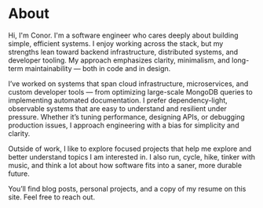# About

Hi, I'm Conor. I'm a software engineer who cares deeply about building simple, efficient systems.
I enjoy working across the stack, but my strengths lean toward backend infrastructure, distributed systems, and developer tooling.
My approach emphasizes clarity, minimalism, and long-term maintainability — both in code and in design.

I’ve worked on systems that span cloud infrastructure, microservices, and custom developer tools — from optimizing large-scale MongoDB queries
to implementing automated documentation. I prefer dependency-light, observable systems that are easy to understand and resilient under pressure.
Whether it’s tuning performance, designing APIs, or debugging production issues, I approach engineering with a bias for simplicity and clarity.

Outside of work, I like to explore focused projects that help me explore and better understand topics I am interested in.
I also run, cycle, hike, tinker with music, and think a lot about how software fits into a saner, more durable future.

You’ll find blog posts, personal projects, and a copy of my resume on this site. Feel free to reach out.
